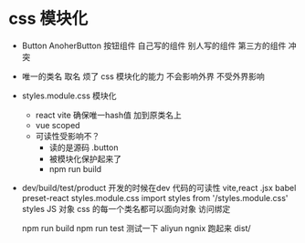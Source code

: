 # css 模块化
- Button AnoherButton 按钮组件
    自己写的组件
    别人写的组件
    第三方的组件
    冲突
- 唯一的类名
    取名 烦了
    css 模块化的能力
    不会影响外界
    不受外界影响
- styles.module.css 模块化
    - react vite
        确保唯一hash值 加到原类名上
    - vue scoped
    - 可读性受影响不？
        - 读的是源码 .button
        - 被模块化保护起来了
        - npm run build
- dev/build/test/product
    开发的时候在dev 代码的可读性
    vite,react .jsx babel preset-react
    styles.module.css 
    import styles from '/styles.module.css'
    styles JS 对象 css 的每一个类名都可以面向对象
    访问绑定

    npm run build
    npm run test 测试一下
    aliyun ngnix 跑起来 dist/
